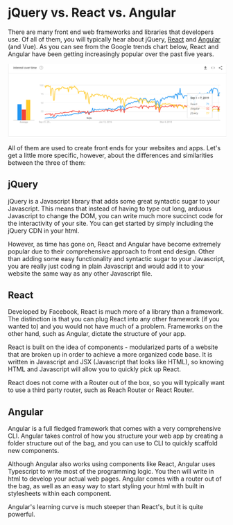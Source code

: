 # jQuery vs. React vs. Angular

There are many front end web frameworks and libraries that developers use. Of all of them, you will typically hear about jQuery, [React](https://reactjs.org/) and [Angular](https://angular.io/) (and Vue). As you can see from the Google trends chart below, React and Angular have been getting increasingly popular over the past five years.

<img src="../000_Captions/jqueryreactangular.png"/>

All of them are used to create front ends for your websites and apps. Let's get a little more specific, however, about the differences and similarities between the three of them:

## jQuery
jQuery is a Javascript library that adds some great syntactic sugar to your Javascript. This means that instead of having to type out long, arduous Javascript to change the DOM, you can write much more succinct code for the interactivity of your site. You can get started by simply including the jQuery CDN in your html. 

However, as time has gone on, React and Angular have become extremely popular due to their comprehensive approach to front end design. Other than adding some easy functionality and syntactic sugar to your Javascript, you are really just coding in plain Javascript and would add it to your website the same way as any other Javascript file.
## React
Developed by Facebook, React is much more of a library than a framework. The distinction is that you can plug React into any other framework (if you wanted to) and you would not have much of a problem. Frameworks on the other hand, such as Angular, dictate the structure of your app.

React is built on the idea of components - modularized parts of a website that are broken up in order to achieve a more organized code base. It is written in Javascript and JSX (Javascript that looks like HTML), so knowing HTML and Javascript will allow you to quickly pick up React.

React does not come with a Router out of the box, so you will typically want to use a third party router, such as Reach Router or React Router. 

## Angular
Angular is a full fledged framework that comes with a very comprehensive CLI. Angular takes control of how you structure your web app by creating a folder structure out of the bag, and you can use to CLI to quickly scaffold new components. 

Although Angular also works using components like React, Angular uses Typescript to write most of the programming logic. You then will write in html to develop your actual web pages. Angular comes with a router out of the bag, as well as an easy way to start styling your html with built in stylesheets within each component.

Angular's learning curve is much steeper than React's, but it is quite powerful.